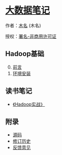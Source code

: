 # [大数据笔记]()

作者：[木名](https://github.com/mumingv) (木名)

授权：<a rel="license" href="http://creativecommons.org/licenses/by-nc/4.0/">署名-非商用许可证</a>

## Hadoop基础
0. [前言](#README)
0. [环境安装](#docs/install)

## 读书笔记
- [《Hadoop实战》](#docs/book_hia)

## 附录 
- [源码](https://github.com/mumingv/bigdatanote)
- [修订历史](https://github.com/mumingv/bigdatanote/commits/master)
- [反馈意见](https://github.com/mumingv/bigdatanote/issues)

